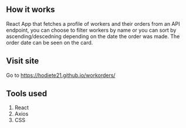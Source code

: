 ## How it works

React App that fetches a profile of workers and their orders from an API endpoint, you can choose to filter workers by name or you can sort by ascending/descedning depending on the date the order was made. The order date can be seen on the card.

## Visit site
Go to https://hodiete21.github.io/workorders/

## Tools used

1. React
2. Axios
3. CSS
